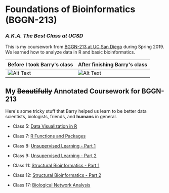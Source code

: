 # Foundations of Bioinformatics (BGGN-213)

### *A.K.A. The Best Class at UCSD*

This is my coursework from [BGGN-213 at UC San Diego](https://bioboot.github.io/bggn213_S19/) during Spring 2019.
We learned how to analyze data in R and basic bioinformatics.

**Before I took Barry's class** | **After finishing Barry's class**
------------ | -------------
![Alt Text](https://media.giphy.com/media/wvQIqJyNBOCjK/giphy.gif) | ![Alt Text](https://media.giphy.com/media/jkSvCVEXWlOla/giphy.gif)

## My ~~Beautifully~~ Annotated Coursework for BGGN-213
Here's some tricky stuff that Barry helped us learn to be better data scientists, biologists, friends, and **humans** in general.

* Class 5: [Data Visualization in R](https://github.com/gabrielagoldberg/bggn213/blob/master/class05/class05graphicsandplots.md)

* Class 7: [R Functions and Packages](https://github.com/gabrielagoldberg/bggn213/blob/master/class07/classs07.md)

* Class 8: [Unsupervised Learning - Part 1](https://github.com/gabrielagoldberg/bggn213/blob/master/class08/class08.md)

* Class 9: [Unsupervised Learning - Part 2](https://github.com/gabrielagoldberg/bggn213/blob/master/class09/class09.md)

* Class 11: [Structural Bioinformatics - Part 1](https://github.com/gabrielagoldberg/bggn213/blob/master/class11/class11.md)

* Class 12: [Structural Bioinformatics - Part 2](https://github.com/gabrielagoldberg/bggn213/blob/master/class12/class12.md)

* Class 17: [Biological Network Analysis](https://github.com/gabrielagoldberg/bggn213/blob/master/class17/Class17.md)


